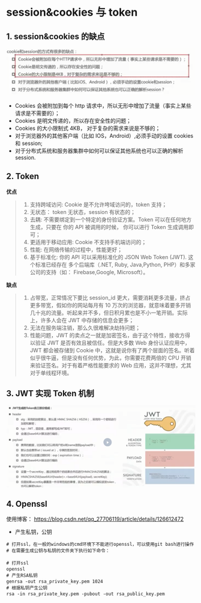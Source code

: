 # session&cookies 与 token

## 1. session&cookies 的缺点

![img](../../public/1280X1280%20(1).png)

- Cookies 会被附加到每个 http 请求中，所以无形中增加了流量（事实上某些请求是不需要的）；
- Cookies 是明文传递的，所以存在安全性的问题；
- Cookies 的大小限制式 4KB， 对于复杂的需求来说是不够的；
- 对于浏览器外的其他客户端（比如 IOS，Android）,必须手动的设置 cookies 和 session;
- 对于分布式系统和服务器集群中如何可以保证其他系统也可以正确的解析 session.

## 2. Token

**优点**

> 1. 支持跨域访问: Cookie 是不允许垮域访问的，token 支持；
> 2. 无状态： token 无状态，session 有状态的；
> 3. 去耦: 不需要绑定到一个特定的身份验证方案。Token 可以在任何地方生成，只要在 你的 API 被调用的时候， 你可以进行 Token 生成调用即可；
> 4. 更适用于移动应用: Cookie 不支持手机端访问的；
> 5. 性能: 在网络传输的过程中，性能更好；
> 6. 基于标准化: 你的 API 可以采用标准化的 JSON Web Token (JWT). 这个标准已经存在 多个后端库（.NET, Ruby, Java,Python, PHP）和多家公司的支持（如： Firebase,Google, Microsoft）。

**缺点**

> 1. 占带宽，正常情况下要比 session_id 更大，需要消耗更多流量，挤占更多带宽，假如你的网站每月有 10 万次的浏览器，就意味着要多开销几十兆的流量。听起来并不多，但日积月累也是不小一笔开销。实际上，许多人会在 JWT 中存储的信息会更多；
> 2. 无法在服务端注销，那么久很难解决劫持问题；
> 3. 性能问题，JWT 的卖点之一就是加密签名，由于这个特性，接收方得以验证 JWT 是否有效且被信任。但是大多数 Web 身份认证应用中，JWT 都会被存储到 Cookie 中，这就是说你有了两个层面的签名。听着似乎很牛逼，但是没有任何优势，为此，你需要花费两倍的 CPU 开销来验证签名。对于有着严格性能要求的 Web 应用，这并不理想，尤其对于单线程环境。

## 3. JWT 实现 Token 机制

![img](../../public/1280X1280%20(2).png)

## 4. Openssl

使用博客： https://blog.csdn.net/qq_27706119/article/details/126612472

- 产生私钥，公钥

```Shell
# 打开ssl，在一般的windows的cmd环境下不能进行openssl，可以使用git bash进行操作
# 在需要生成公钥与私钥的文件夹下执行如下命令：

# 打开ssl
openssl
# 产生RSA私钥
genrsa -out rsa_private_key.pem 1024
# 根据私钥产生公钥
rsa -in rsa_private_key.pem -pubout -out rsa_public_key.pem
```
